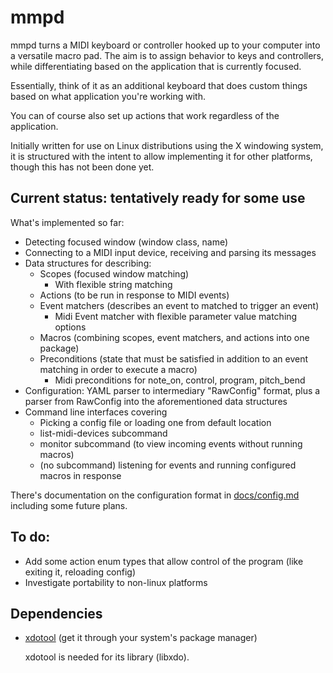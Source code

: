 # mmpd

mmpd turns a MIDI keyboard or controller hooked up to your computer into a versatile macro pad. The aim is to assign
behavior to keys and controllers, while differentiating based on the application that is currently focused.

Essentially, think of it as an additional keyboard that does custom things based on what application you're working with.

You can of course also set up actions that work regardless of the application.

Initially written for use on Linux distributions using the X windowing system, it is structured with
the intent to allow implementing it for other platforms, though this has not been done yet.

## Current status: tentatively ready for some use

What's implemented so far:

- Detecting focused window (window class, name)
- Connecting to a MIDI input device, receiving and parsing its messages
- Data structures for describing:
  - Scopes (focused window matching)
    - With flexible string matching
  - Actions (to be run in response to MIDI events)
  - Event matchers (describes an event to matched to trigger an event)
    - Midi Event matcher with flexible parameter value matching options
  - Macros (combining scopes, event matchers, and actions into one package)
  - Preconditions (state that must be satisfied in addition to an event matching in
    order to execute a macro)
    - Midi preconditions for note_on, control, program, pitch_bend
- Configuration: YAML parser to intermediary "RawConfig" format, plus a parser
  from RawConfig into the aforementioned data structures
- Command line interfaces covering
  - Picking a config file or loading one from default location
  - list-midi-devices subcommand
  - monitor subcommand (to view incoming events without running macros)
  - (no subcommand) listening for events and running configured macros in response

There's documentation on the configuration format in [docs/config.md](https://github.com/michd/midi-macro-pad/blob/main/docs/config.md)
including some future plans.

## To do:

- Add some action enum types that allow control of the program (like exiting it, reloading config)
- Investigate portability to non-linux platforms

## Dependencies

- [xdotool](https://www.semicomplete.com/projects/xdotool/) (get it through your system's package manager)
  
  xdotool is needed for its library (libxdo).

